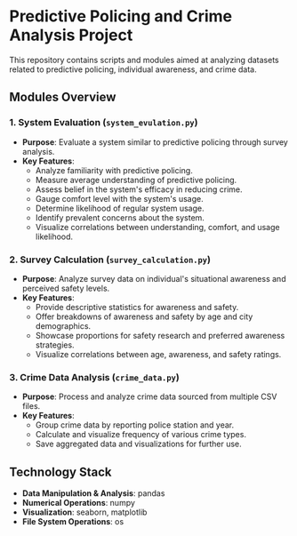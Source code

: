 # Predictive Policing and Crime Analysis Project

This repository contains scripts and modules aimed at analyzing datasets related to predictive policing, individual awareness, and crime data.

## Modules Overview

### 1. System Evaluation (`system_evulation.py`)

- **Purpose**: Evaluate a system similar to predictive policing through survey analysis.
- **Key Features**:
  - Analyze familiarity with predictive policing.
  - Measure average understanding of predictive policing.
  - Assess belief in the system's efficacy in reducing crime.
  - Gauge comfort level with the system's usage.
  - Determine likelihood of regular system usage.
  - Identify prevalent concerns about the system.
  - Visualize correlations between understanding, comfort, and usage likelihood.

### 2. Survey Calculation (`survey_calculation.py`)

- **Purpose**: Analyze survey data on individual's situational awareness and perceived safety levels.
- **Key Features**:
  - Provide descriptive statistics for awareness and safety.
  - Offer breakdowns of awareness and safety by age and city demographics.
  - Showcase proportions for safety research and preferred awareness strategies.
  - Visualize correlations between age, awareness, and safety ratings.

### 3. Crime Data Analysis (`crime_data.py`)

- **Purpose**: Process and analyze crime data sourced from multiple CSV files.
- **Key Features**:
  - Group crime data by reporting police station and year.
  - Calculate and visualize frequency of various crime types.
  - Save aggregated data and visualizations for further use.

## Technology Stack

- **Data Manipulation & Analysis**: pandas
- **Numerical Operations**: numpy
- **Visualization**: seaborn, matplotlib
- **File System Operations**: os

